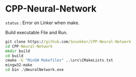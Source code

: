 # CPP-Neural-Network

`status` : Error on Linker when make.

Build executable File and Run.
```cmd
git clone https://github.com/Sosokker/CPP-Neural-Network
cd CPP-Neural-Network
mkdir build
cd build
cmake -G "MinGW Makefiles" ..\src\CMakeLists.txt
mingw32-make
cd bin .\NeuralNetwork.exe
```
